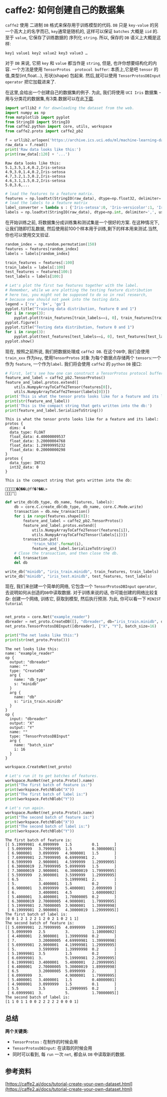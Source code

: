 # caffe2: 如何创建自己的数据集

`caffe2` 使用 二进制 `DB` 格式来保存用于训练模型的代码. `DB` 只是 `key-value` 的另一个高大上的名字而已, `key`通常是随机的, 这样可以保证 `batches` 大概是 `iid` 的. 至于 `value`, 它保存了训练数据的 序列化 `string`. 所以, 保存的 `DB` 语义上大概是这样:

```
key1 value1 key2 value2 key3 value3 …
```

对于 `DB` 来说, 它把 `key` 和 `value` 都当作是 `string`, 但是, 也许你想要结构化的内容. 一个方法是使用 `TensorProtos  protocol buffer`: 本质上,它是吧 `tensor` 的值,类型(int,float...), 形状(shape) 包起来. 然后,就可以使用 `TensorProtosDBInput` `operator` 把它加载进来了.

在这里,会给出一个创建自己的数据集的例子. 为此, 我们将使用 `UCI Iris` 数据集 - 用与分类花的数据集,有3类.数据可以在此[下载](https://archive.ics.uci.edu/ml/datasets/Iris).

```python
import urllib2 # for downloading the dataset from the web.
import numpy as np
from matplotlib import pyplot
from StringIO import StringIO
from caffe2.python import core, utils, workspace
from caffe2.proto import caffe2_pb2

f = urllib2.urlopen('https://archive.ics.uci.edu/ml/machine-learning-databases/iris/iris.data')
raw_data = f.read()
print('Raw data looks like this:')
print(raw_data[:120] + '...')

```
```
Raw data looks like this:
5.1,3.5,1.4,0.2,Iris-setosa
4.9,3.0,1.4,0.2,Iris-setosa
4.7,3.2,1.3,0.2,Iris-setosa
4.6,3.1,1.5,0.2,Iris-setosa
5.0,3.6,...
```

```python
# load the features to a feature matrix.
features = np.loadtxt(StringIO(raw_data), dtype=np.float32, delimiter=',', usecols=(0, 1, 2, 3))
# load the labels to a feature matrix
label_converter = lambda s : {'Iris-setosa':0, 'Iris-versicolor':1, 'Iris-virginica':2}[s]
labels = np.loadtxt(StringIO(raw_data), dtype=np.int, delimiter=',', usecols=(4,), converters={4: label_converter})
```
在开始训练之前, 将数据集分成训练集和测试集是一个很好的方案. 在这种情况下,让我们随即打乱数据, 然后使用前100个样本用于训练,剩下的样本用来测试.当然, 你也可以使用交叉验证.

```python
random_index = np.random.permutation(150)
features = features[random_index]
labels = labels[random_index]

train_features = features[:100]
train_labels = labels[:100]
test_features = features[100:]
test_labels = labels[100:]
```
```python
# Let's plot the first two features together with the label.
# Remember, while we are plotting the testing feature distribution
# here too, you might not be supposed to do so in real research,
# because one should not peek into the testing data.
legend = ['rx', 'b+', 'go']
pyplot.title("Training data distribution, feature 0 and 1")
for i in range(3):
    pyplot.plot(train_features[train_labels==i, 0], train_features[train_labels==i, 1], legend[i])
pyplot.figure()
pyplot.title("Testing data distribution, feature 0 and 1")
for i in range(3):
    pyplot.plot(test_features[test_labels==i, 0], test_features[test_labels==i, 1], legend[i])
pyplot.show()
```

现在, 按照之前所说, 我们把数据处理成 `caffe2 DB`. 在这个`DB`中, 我们会使用 `train_xxx` 作为`key`, 使用`TensorProtos` 对象 为每个数据点存储两个 `tensors`:一个作为 `feature`, 一个作为`label`. 我们将会使用 `caffe2` 的 `python` `DB` 接口:

```python
# First, let's see how one can construct a TensorProtos protocol buffer from numpy arrays.
feature_and_label = caffe2_pb2.TensorProtos()
feature_and_label.protos.extend([
    utils.NumpyArrayToCaffe2Tensor(features[0]),
    utils.NumpyArrayToCaffe2Tensor(labels[0])])
print('This is what the tensor proto looks like for a feature and its label:')
print(str(feature_and_label))
print('This is the compact string that gets written into the db:')
print(feature_and_label.SerializeToString())
```

```
This is what the tensor proto looks like for a feature and its label:
protos {
  dims: 4
  data_type: FLOAT
  float_data: 4.40000009537
  float_data: 3.20000004768
  float_data: 1.29999995232
  float_data: 0.20000000298
}
protos {
  data_type: INT32
  int32_data: 0
}

This is the compact string that gets written into the db:

�̌@��L@ff�?��L>
"
```

```python
def write_db(db_type, db_name, features, labels):
    db = core.C.create_db(db_type, db_name, core.C.Mode.write)
    transaction = db.new_transaction()
    for i in range(features.shape[0]):
        feature_and_label = caffe2_pb2.TensorProtos()
        feature_and_label.protos.extend([
            utils.NumpyArrayToCaffe2Tensor(features[i]),
            utils.NumpyArrayToCaffe2Tensor(labels[i])])
        transaction.put(
            'train_%03d'.format(i),
            feature_and_label.SerializeToString())
    # Close the transaction, and then close the db.
    del transaction
    del db

write_db("minidb", "iris_train.minidb", train_features, train_labels)
write_db("minidb", "iris_test.minidb", test_features, test_labels)
```

现在, 我们来创建一个简单的网络, 它包含一个 `TensorProtosDBInput` `operator`, 去说明如何从创造的`DB`中读取数据.
对于训练来说的话, 你可能创建的网络比较复杂: 创建一个网络, 训练它, 获取到模型, 然后执行预测. 为此, 你可以看一下 `MINIST tutorial`


```python

net_proto = core.Net("example_reader")
dbreader = net_proto.CreateDB([], "dbreader", db="iris_train.minidb", db_type="minidb")
net_proto.TensorProtosDBInput([dbreader], ["X", "Y"], batch_size=16)

print("The net looks like this:")
print(str(net_proto.Proto()))

```
```
The net looks like this:
name: "example_reader"
op {
  output: "dbreader"
  name: ""
  type: "CreateDB"
  arg {
    name: "db_type"
    s: "minidb"
  }
  arg {
    name: "db"
    s: "iris_train.minidb"
  }
}
op {
  input: "dbreader"
  output: "X"
  output: "Y"
  name: ""
  type: "TensorProtosDBInput"
  arg {
    name: "batch_size"
    i: 16
  }
}
```

```python
workspace.CreateNet(net_proto)

# Let's run it to get batches of features.
workspace.RunNet(net_proto.Proto().name)
print("The first batch of feature is:")
print(workspace.FetchBlob("X"))
print("The first batch of label is:")
print(workspace.FetchBlob("Y"))

# Let's run again.
workspace.RunNet(net_proto.Proto().name)
print("The second batch of feature is:")
print(workspace.FetchBlob("X"))
print("The second batch of label is:")
print(workspace.FetchBlob("Y"))
```

```
The first batch of feature is:
[[ 5.19999981  4.0999999   1.5         0.1       ]
 [ 5.0999999   3.79999995  1.5         0.30000001]
 [ 6.9000001   3.0999999   4.9000001   1.5       ]
 [ 7.69999981  2.79999995  6.69999981  2.        ]
 [ 6.5999999   2.9000001   4.5999999   1.29999995]
 [ 6.30000019  2.79999995  5.0999999   1.5       ]
 [ 7.30000019  2.9000001   6.30000019  1.79999995]
 [ 5.5999999   2.9000001   3.5999999   1.29999995]
 [ 6.5         3.          5.19999981  2.        ]
 [ 5.          3.4000001   1.5         0.2       ]
 [ 6.9000001   3.0999999   5.4000001   2.0999999 ]
 [ 6.          3.4000001   4.5         1.60000002]
 [ 5.4000001   3.4000001   1.70000005  0.2       ]
 [ 6.30000019  2.70000005  4.9000001   1.79999995]
 [ 5.19999981  2.70000005  3.9000001   1.39999998]
 [ 6.19999981  2.9000001   4.30000019  1.29999995]]
The first batch of label is:
[0 0 1 2 1 2 2 1 2 0 2 1 0 2 1 1]
The second batch of feature is:
[[ 5.69999981  2.79999995  4.0999999   1.29999995]
 [ 5.0999999   2.5         3.          1.10000002]
 [ 4.4000001   2.9000001   1.39999998  0.2       ]
 [ 7.          3.20000005  4.69999981  1.39999998]
 [ 5.69999981  2.9000001   4.19999981  1.29999995]
 [ 5.          3.5999999   1.39999998  0.2       ]
 [ 5.19999981  3.5         1.5         0.2       ]
 [ 6.69999981  3.          5.19999981  2.29999995]
 [ 6.19999981  3.4000001   5.4000001   2.29999995]
 [ 6.4000001   2.70000005  5.30000019  1.89999998]
 [ 6.5         3.20000005  5.0999999   2.        ]
 [ 6.0999999   3.          4.9000001   1.79999995]
 [ 5.4000001   3.4000001   1.5         0.40000001]
 [ 4.9000001   3.0999999   1.5         0.1       ]
 [ 5.5         3.5         1.29999995  0.2       ]
 [ 6.69999981  3.          5.          1.70000005]]
The second batch of label is:
[1 1 0 1 1 0 0 2 2 2 2 2 0 0 0 1]
```

## 总结

**两个关键类:**

* `TensorProtos` : 在制作的时候会用
* `TensorProtosDBInput`: 在读取的时候会用
* 同时可以看到, 每 `run` 一次 `net`, 都会从 `DB` 中读取新的数据.


## 参考资料
[https://caffe2.ai/docs/tutorial-create-your-own-dataset.html](https://caffe2.ai/docs/tutorial-create-your-own-dataset.html)
